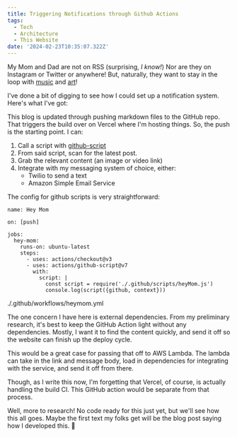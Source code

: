 ```yaml
---
title: Triggering Notifications through Github Actions
tags:
  - Tech
  - Architecture
  - This Website
date: '2024-02-23T10:35:07.322Z'
---
```


My Mom and Dad are not on RSS (surprising, _I know!_) Nor are they on Instagram or Twitter or anywhere! But, naturally, they want to stay in the loop with [music](/music) and [art](/blog/art)!

I've done a bit of digging to see how I could set up a notification system. Here's what I've got:

This blog is updated through pushing markdown files to the GitHub repo. That triggers the build over on Vercel where I'm hosting things. So, the push is the starting point. I can:

1. Call a script with [github-script](https://github.com/actions/github-script)
2. From said script, scan for the latest post.
3. Grab the relevant content (an image or video link)
4. Integrate with my messaging system of choice, either:
	- Twilio to send a text
	- Amazon Simple Email Service

The config for github scripts is very straightforward:


```
name: Hey Mom

on: [push]

jobs:
  hey-mom:
    runs-on: ubuntu-latest
    steps:
      - uses: actions/checkout@v3
      - uses: actions/github-script@v7
        with:
          script: |
            const script = require('./.github/scripts/heyMom.js')
            console.log(script({github, context}))

```
<figcaption>./.github/workflows/heymom.yml</figcaption>



The one concern I have here is external dependencies. From my preliminary research, it's best to keep the GitHub Action light without any dependencies. Mostly, I want it to find the content quickly, and send it off so the website can finish up the deploy cycle.

This would be a great case for passing that off to AWS Lambda. The lambda can take in the link and message body, load in dependencies for integrating with the service, and send it off from there. 

Though, as I write this now, I'm forgetting that Vercel, of course, is actually handling the build CI. This GitHub action would be separate from that process. 

Well, more to research! No code ready for this just yet, but we'll see how this all goes. Maybe the first text my folks get will be the blog post saying how I developed this. 🙂